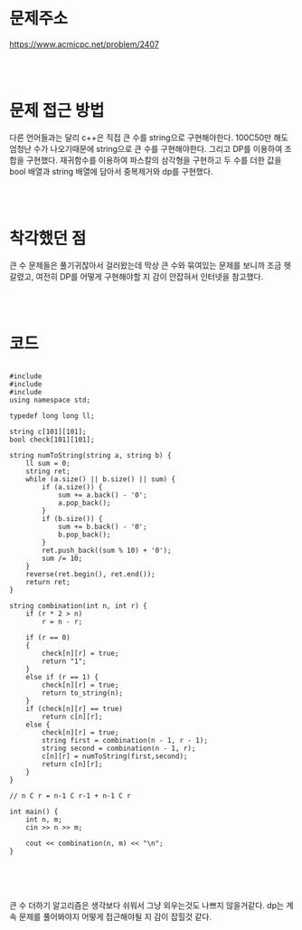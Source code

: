 # 문제주소
https://www.acmicpc.net/problem/2407


<br><br>
# 문제 접근 방법
다른 언어들과는 달리 c++은 직접 큰 수를 string으로 구현해야한다. 100C50만 해도 엄청난 수가 나오기때문에 string으로 큰 수를 구현해야한다. 그리고 DP를 이용하여 조합을 구현했다. 재귀함수를 이용하여 파스칼의 삼각형을 구현하고 두 수를 더한 값을 bool 배열과 string 배열에 담아서 중복제거와 dp를 구현했다.


<br><br>
# 착각했던 점
<p>
큰 수 문제들은 풀기귀찮아서 걸러왔는데 막상 큰 수와 묶여있는 문제를 보니까 조금 헷갈렸고, 여전히 DP를 어떻게 구현해야할 지 감이 안잡혀서 인터넷을 참고했다.
</p>
<br><br>


# 코드
<pre>
<code>
#include <iostream>
#include <string>
#include <algorithm>
using namespace std;

typedef long long ll;

string c[101][101];
bool check[101][101];

string numToString(string a, string b) {
    ll sum = 0;
    string ret;
    while (a.size() || b.size() || sum) {
        if (a.size()) {
            sum += a.back() - '0';
            a.pop_back();
        }
        if (b.size()) {
            sum += b.back() - '0';
            b.pop_back();
        }
        ret.push_back((sum % 10) + '0');
        sum /= 10;
    }
    reverse(ret.begin(), ret.end());
    return ret;
}

string combination(int n, int r) {
    if (r * 2 > n)
        r = n - r;

    if (r == 0)
    {
        check[n][r] = true;
        return "1";
    }
    else if (r == 1) {
        check[n][r] = true;
        return to_string(n);
    }
    if (check[n][r] == true)
        return c[n][r];
    else {
        check[n][r] = true;
        string first = combination(n - 1, r - 1);
        string second = combination(n - 1, r);
        c[n][r] = numToString(first,second);
        return c[n][r];
    }
}

// n C r = n-1 C r-1 + n-1 C r

int main() {
	int n, m;
	cin >> n >> m;

    cout << combination(n, m) << "\n";
}
</code>
</pre>

<br><br>
<p>
큰 수 더하기 알고리즘은 생각보다 쉬워서 그냥 외우는것도 나쁘지 않을거같다. dp는 계속 문제를 풀어봐야지 어떻게 접근해야될 지 감이 잡힐것 같다.
</p>